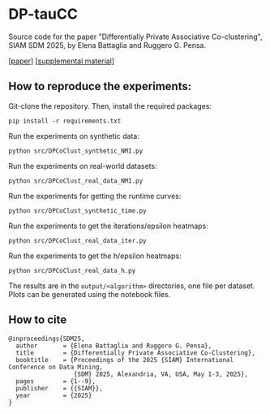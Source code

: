# DP-tauCC
Source code for the paper "Differentially Private Associative Co-clustering", SIAM SDM 2025, by Elena Battaglia and Ruggero G. Pensa.

[[paper]](SDM25_dptaucc_paper.pdf) [[supplemental material]](SDM25_dptaucc_appendix.pdf)

## How to reproduce the experiments:

Git-clone the repository. Then, install the required packages:

```
pip install -r requirements.txt
```

Run the experiments on synthetic data:

```
python src/DPCoClust_synthetic_NMI.py
```

Run the experiments on real-world datasets:

```
python src/DPCoClust_real_data_NMI.py
```

Run the experiments for getting the runtime curves:

```
python src/DPCoClust_synthetic_time.py
```

Run the experiments to get the iterations/epsilon heatmaps:

```
python src/DPCoClust_real_data_iter.py
```

Run the experiments to get the h/epsilon heatmaps:

```
python src/DPCoClust_real_data_h.py
```

The results are in the <code>output/\<algorithm\></code> directories, one file per dataset. Plots can be generated using the notebook files.

## How to cite
```
@inproceedings{SDM25,
  author       = {Elena Battaglia and Ruggero G. Pensa},
  title        = {Differentially Private Associative Co-Clustering},
  booktitle    = {Proceedings of the 2025 {SIAM} International Conference on Data Mining,
                  {SDM} 2025, Alexandria, VA, USA, May 1-3, 2025},
  pages        = {1--9},
  publisher    = {{SIAM}},
  year         = {2025}
}
```
